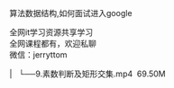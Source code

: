 算法数据结构,如何面试进入google  

全网it学习资源共享学习<br>全网课程都有，欢迎私聊<br>微信：jerryttom<br>

| &nbsp;&nbsp;└──9.素数判断及矩形交集.mp4 &nbsp;69.50M